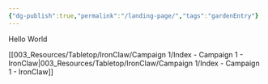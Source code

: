 ```yaml
---
{"dg-publish":true,"permalink":"/landing-page/","tags":"gardenEntry"}
---
```


Hello World

[[003_Resources/Tabletop/IronClaw/Campaign 1/Index - Campaign 1 - IronClaw\|003_Resources/Tabletop/IronClaw/Campaign 1/Index - Campaign 1 - IronClaw]]